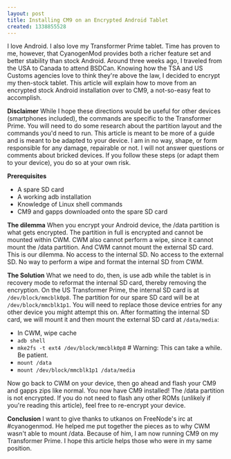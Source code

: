 ```yaml
---
layout: post
title: Installing CM9 on an Encrypted Android Tablet
created: 1338855528
---
```

I love Android. I also love my Transformer Prime tablet. Time has proven to me, however, that CyanogenMod provides both a richer feature set and better stability than stock Android. Around three weeks ago, I traveled from the USA to Canada to attend BSDCan. Knowing how the TSA and US Customs agencies love to think they're above the law, I decided to encrypt my then-stock tablet. This article will explain how to move from an encrypted stock Android installation over to CM9, a not-so-easy feat to accomplish.

<strong>Disclaimer</strong>
While I hope these directions would be useful for other devices (smartphones included), the commands are specific to the Transformer Prime. You will need to do some research about the partition layout and the commands you'd need to run. This article is meant to be more of a guide and is meant to be adapted to your device. I am in no way, shape, or form responsible for any damage, repairable or not. I will not answer questions or comments about bricked devices. If you follow these steps (or adapt them to your device), you do so at your own risk.

<strong>Prerequisites</strong>
<ul>
<li>A spare SD card</li>
<li>A working adb installation</li>
<li>Knowledge of Linux shell commands</li>
<li>CM9 and gapps downloaded onto the spare SD card</li>
</ul>

<strong>The dilemma</strong>
When you encrypt your Android device, the /data partition is what gets encrypted. The partition in full is encrypted and cannot be mounted within CWM. CWM also cannot perform a wipe, since it cannot mount the /data partition. And CWM cannot mount the external SD card. This is our dilemma. No access to the internal SD. No access to the external SD. No way to perform a wipe and format the internal SD from CWM.

<strong>The Solution</strong>
What we need to do, then, is use adb while the tablet is in recovery mode to reformat the internal SD card, thereby removing the encryption. On the US Transformer Prime, the internal SD card is at <code>/dev/block/mmcblk0p8</code>. The partition for our spare SD card will be at <code>/dev/block/mmcblk1p1</code>. You will need to replace those device entries for any other device you might attempt this on. After formatting the internal SD card, we will mount it and then mount the external SD card at <code>/data/media</code>:

<ul>
<li>In CWM, wipe cache</li>
<li><code>adb shell</code></li>
<li><code>mke2fs -t ext4 /dev/block/mmcblk0p8</code> # Warning: This can take a while. Be patient.</li>
<li><code>mount /data</code></li>
<li><code>mount /dev/block/mmcblk1p1 /data/media</code></li>
</ul>

Now go back to CWM on your device, then go ahead and flash your CM9 and gapps zips like normal. You now have CM9 installed! The /data partition is not encrypted. If you do not need to flash any other ROMs (unlikely if you're reading this article), feel free to re-encrypt your device.

<strong>Conclusion</strong>
I want to give thanks to utkanos on FreeNode's irc at #cyanogenmod. He helped me put together the pieces as to why CWM wasn't able to mount /data. Because of him, I am now running CM9 on my Transformer Prime. I hope this article helps those who were in my same position.
